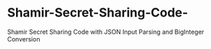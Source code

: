 # Shamir-Secret-Sharing-Code-
Shamir Secret Sharing Code with JSON Input Parsing and BigInteger Conversion
